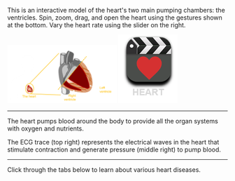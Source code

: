 This is an interactive model of the heart's two main pumping chambers: the ventricles. Spin, zoom, drag, and open the heart using the gestures shown at the bottom. Vary the heart rate using the slider on the right.

<div class="topic-img-big">
<img src="img/schematic1.png" width="250px" height="auto"/>
<a href="/medtech-heart-vue/model-heart#video-div" data-play="video">
<img id="healthy" src="img/heart-video.png" class="video-icon"/>
</a>
</div>

---

The heart pumps blood around the body to provide all the organ systems with oxygen and nutrients.

The ECG trace (top right) represents the electrical waves in the heart that stimulate contraction and generate pressure (middle right) to pump blood.

---

Click through the tabs below to learn about various heart diseases.
